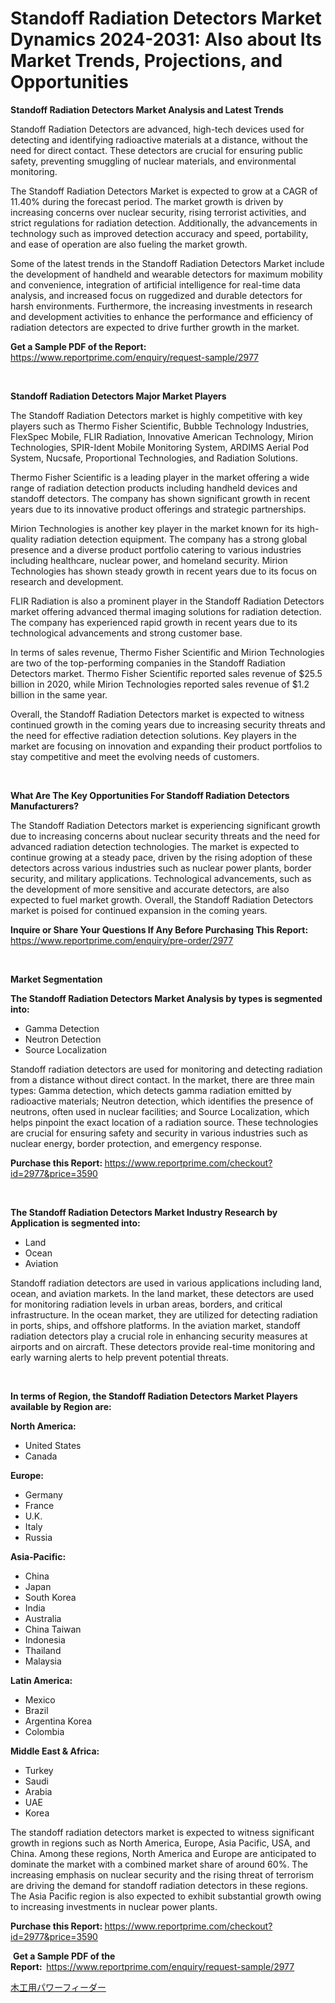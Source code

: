 <p><h1>Standoff Radiation Detectors Market Dynamics 2024-2031: Also about Its Market Trends, Projections, and Opportunities</h1></p><p><strong>Standoff Radiation Detectors Market Analysis and Latest Trends</strong></p>
<p><p>Standoff Radiation Detectors are advanced, high-tech devices used for detecting and identifying radioactive materials at a distance, without the need for direct contact. These detectors are crucial for ensuring public safety, preventing smuggling of nuclear materials, and environmental monitoring.</p><p>The Standoff Radiation Detectors Market is expected to grow at a CAGR of 11.40% during the forecast period. The market growth is driven by increasing concerns over nuclear security, rising terrorist activities, and strict regulations for radiation detection. Additionally, the advancements in technology such as improved detection accuracy and speed, portability, and ease of operation are also fueling the market growth.</p><p>Some of the latest trends in the Standoff Radiation Detectors Market include the development of handheld and wearable detectors for maximum mobility and convenience, integration of artificial intelligence for real-time data analysis, and increased focus on ruggedized and durable detectors for harsh environments. Furthermore, the increasing investments in research and development activities to enhance the performance and efficiency of radiation detectors are expected to drive further growth in the market.</p></p>
<p><strong>Get a Sample PDF of the Report:&nbsp;</strong> <a href="https://www.reportprime.com/enquiry/request-sample/2977">https://www.reportprime.com/enquiry/request-sample/2977</a></p>
<p>&nbsp;</p>
<p><strong>Standoff Radiation Detectors Major Market Players</strong></p>
<p><p>The Standoff Radiation Detectors market is highly competitive with key players such as Thermo Fisher Scientific, Bubble Technology Industries, FlexSpec Mobile, FLIR Radiation, Innovative American Technology, Mirion Technologies, SPIR-Ident Mobile Monitoring System, ARDIMS Aerial Pod System, Nucsafe, Proportional Technologies, and Radiation Solutions.</p><p>Thermo Fisher Scientific is a leading player in the market offering a wide range of radiation detection products including handheld devices and standoff detectors. The company has shown significant growth in recent years due to its innovative product offerings and strategic partnerships.</p><p>Mirion Technologies is another key player in the market known for its high-quality radiation detection equipment. The company has a strong global presence and a diverse product portfolio catering to various industries including healthcare, nuclear power, and homeland security. Mirion Technologies has shown steady growth in recent years due to its focus on research and development.</p><p>FLIR Radiation is also a prominent player in the Standoff Radiation Detectors market offering advanced thermal imaging solutions for radiation detection. The company has experienced rapid growth in recent years due to its technological advancements and strong customer base.</p><p>In terms of sales revenue, Thermo Fisher Scientific and Mirion Technologies are two of the top-performing companies in the Standoff Radiation Detectors market. Thermo Fisher Scientific reported sales revenue of $25.5 billion in 2020, while Mirion Technologies reported sales revenue of $1.2 billion in the same year.</p><p>Overall, the Standoff Radiation Detectors market is expected to witness continued growth in the coming years due to increasing security threats and the need for effective radiation detection solutions. Key players in the market are focusing on innovation and expanding their product portfolios to stay competitive and meet the evolving needs of customers.</p></p>
<p>&nbsp;</p>
<p><strong>What Are The Key Opportunities For Standoff Radiation Detectors Manufacturers?</strong></p>
<p><p>The Standoff Radiation Detectors market is experiencing significant growth due to increasing concerns about nuclear security threats and the need for advanced radiation detection technologies. The market is expected to continue growing at a steady pace, driven by the rising adoption of these detectors across various industries such as nuclear power plants, border security, and military applications. Technological advancements, such as the development of more sensitive and accurate detectors, are also expected to fuel market growth. Overall, the Standoff Radiation Detectors market is poised for continued expansion in the coming years.</p></p>
<p><strong>Inquire or Share Your Questions If Any Before Purchasing This Report:</strong> <a href="https://www.reportprime.com/enquiry/pre-order/2977">https://www.reportprime.com/enquiry/pre-order/2977</a></p>
<p>&nbsp;</p>
<p><strong>Market Segmentation</strong></p>
<p><strong>The Standoff Radiation Detectors Market Analysis by types is segmented into:</strong></p>
<p><ul><li>Gamma Detection</li><li>Neutron Detection</li><li>Source Localization</li></ul></p>
<p><p>Standoff radiation detectors are used for monitoring and detecting radiation from a distance without direct contact. In the market, there are three main types: Gamma detection, which detects gamma radiation emitted by radioactive materials; Neutron detection, which identifies the presence of neutrons, often used in nuclear facilities; and Source Localization, which helps pinpoint the exact location of a radiation source. These technologies are crucial for ensuring safety and security in various industries such as nuclear energy, border protection, and emergency response.</p></p>
<p><strong>Purchase this Report:&nbsp;</strong><a href="https://www.reportprime.com/checkout?id=2977&price=3590">https://www.reportprime.com/checkout?id=2977&price=3590</a></p>
<p>&nbsp;</p>
<p><strong>The Standoff Radiation Detectors Market Industry Research by Application is segmented into:</strong></p>
<p><ul><li>Land</li><li>Ocean</li><li>Aviation</li></ul></p>
<p><p>Standoff radiation detectors are used in various applications including land, ocean, and aviation markets. In the land market, these detectors are used for monitoring radiation levels in urban areas, borders, and critical infrastructure. In the ocean market, they are utilized for detecting radiation in ports, ships, and offshore platforms. In the aviation market, standoff radiation detectors play a crucial role in enhancing security measures at airports and on aircraft. These detectors provide real-time monitoring and early warning alerts to help prevent potential threats.</p></p>
<p>&nbsp;</p>
<p><strong>In terms of Region, the Standoff Radiation Detectors Market Players available by Region are:</strong></p>
<p>
    <p> <strong> North America: </strong>
        <ul>
            <li>United States</li>
            <li>Canada</li>
        </ul>
        </p> 
    <p> <strong> Europe: </strong>
        <ul>
            <li>Germany</li>
            <li>France</li>
            <li>U.K.</li>
            <li>Italy</li>
            <li>Russia</li>
        </ul>
        </p> 
    <p> <strong> Asia-Pacific: </strong>
        <ul>
            <li>China</li>
            <li>Japan</li>
            <li>South Korea</li>
            <li>India</li>
            <li>Australia</li>
            <li>China Taiwan</li>
            <li>Indonesia</li>
            <li>Thailand</li>
            <li>Malaysia</li>
        </ul>
        </p> 
    <p> <strong> Latin America: </strong>
        <ul>
            <li>Mexico</li>
            <li>Brazil</li>
            <li>Argentina Korea</li>
            <li>Colombia</li>
        </ul>
        </p> 
    <p> <strong> Middle East & Africa: </strong>
        <ul>
            <li>Turkey</li>
            <li>Saudi</li>
            <li>Arabia</li>
            <li>UAE</li>
            <li>Korea</li>
        </ul>
    </p>
    </p>
<p><p>The standoff radiation detectors market is expected to witness significant growth in regions such as North America, Europe, Asia Pacific, USA, and China. Among these regions, North America and Europe are anticipated to dominate the market with a combined market share of around 60%. The increasing emphasis on nuclear security and the rising threat of terrorism are driving the demand for standoff radiation detectors in these regions. The Asia Pacific region is also expected to exhibit substantial growth owing to increasing investments in nuclear power plants.</p></p>
<p><strong>Purchase this Report: </strong><a href="https://www.reportprime.com/checkout?id=2977&price=3590">https://www.reportprime.com/checkout?id=2977&price=3590</a></p>
<p>&nbsp;<strong>Get a Sample PDF of the Report:&nbsp;&nbsp;</strong><a href="https://www.reportprime.com/enquiry/request-sample/2977">https://www.reportprime.com/enquiry/request-sample/2977</a></p>
<p><strong></strong></p>
<p><p><a href="https://github.com/SantosDicki04/Market-Research-Report-List-1/blob/main/524973312712.md">木工用パワーフィーダー</a></p></p>